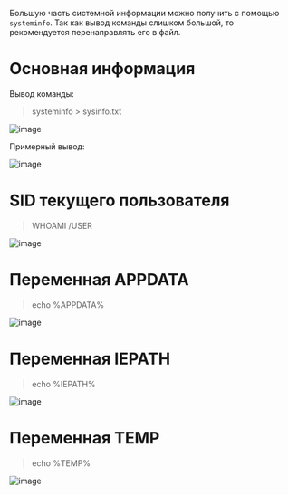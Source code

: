 Большую часть системной информации можно получить с помощью `systeminfo`. Так как вывод команды слишком большой, то рекомендуется перенаправлять его в файл. 

# Основная информация 
Вывод команды: 
> systeminfo > sysinfo.txt

![image](https://user-images.githubusercontent.com/89955495/132626452-8b82d32a-7595-4ac4-ab45-6da4e7390b49.png)

Примерный вывод:

![image](https://user-images.githubusercontent.com/89955495/132628129-b86f02e4-773e-401b-9260-eef8c6104267.png)



# SID текущего пользователя

> WHOAMI /USER

![image](https://user-images.githubusercontent.com/89955495/132628361-e08011da-1720-4d90-a1e6-18058a0b9571.png)

# Переменная APPDATA

> echo %APPDATA%

![image](https://user-images.githubusercontent.com/89955495/132628489-6b8cf77a-57c4-42f7-8462-05b26a21b633.png)

# Переменная IEPATH

> echo %IEPATH%

![image](https://user-images.githubusercontent.com/89955495/132628561-1263f10d-5b27-4dcd-9856-e61725b03766.png)

# Переменная TEMP

> echo %TEMP%

![image](https://user-images.githubusercontent.com/89955495/132628621-99dc8a12-10b4-4416-8700-7c9fcb6c675a.png)
